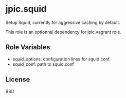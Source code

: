 jpic.squid
==========

Setup Squid, currently for aggressive caching by default.

This role is an optionnal dependency for jpic.vagrant role.


Role Variables
--------------

- squid_options: configuration lines for squid.conf.
- squid_conf: path to squid.conf

License
-------

BSD
